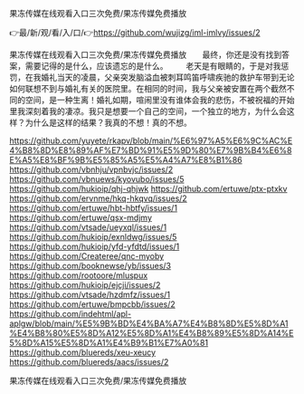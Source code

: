 果冻传媒在线观看入口三次免费/果冻传媒免费播放

👉最/新/观/看/入/口/👉https://github.com/wujizg/iml-imlvy/issues/2

果冻传媒在线观看入口三次免费/果冻传媒免费播放　　最终，你还是没有找到答案，需要记得的是什么，应该遗忘的是什么。
　　老天是有眼睛的，于是对我惩罚，在我婚礼当天的凌晨，父亲突发脑溢血被刺耳鸣笛呼啸疾驰的救护车带到无论如何联想不到与婚礼有关的医院里。在相同的时间，我与父亲被安置在两个截然不同的空间，是一种生离！婚礼如期，喧闹里没有谁体会我的悲伤，不被祝福的开始里我深刻着我的凄凉。我只是想要一个自己的空间，一个独立的地方，为什么会这样？为什么是这样的结果？我真的不想！真的不想。


https://github.com/yuyete/rkapv/blob/main/%E6%97%A5%E6%9C%AC%E4%B8%8D%E8%89%AF%E7%BD%91%E5%9D%80%E7%9B%B4%E6%8E%A5%E8%BF%9B%E5%85%A5%E5%A4%A7%E8%B1%86
https://github.com/vbnhju/vpnbvjc/issues/2
https://github.com/vbnuews/kyovubo/issues/5
https://github.com/hukioip/qhj-qhjwk
https://github.com/ertuwe/ptx-ptxkv
https://github.com/ervnme/hkq-hkqvq/issues/2
https://github.com/ertuwe/hbt-hbtfy/issues/1
https://github.com/ertuwe/qsx-mdjmy
https://github.com/vtsade/ueyxql/issues/1
https://github.com/hukioip/exnldwg/issues/5
https://github.com/hukioip/yfd-yfdtd/issues/1
https://github.com/Createree/qnc-myoby
https://github.com/booknewse/yb/issues/3
https://github.com/rootoore/mluspux
https://github.com/hukioip/ejcji/issues/2
https://github.com/vtsade/hzdmfz/issues/1
https://github.com/ertuwe/bmpcbb/issues/2
https://github.com/indehtml/apl-aplgw/blob/main/%E5%9B%BD%E4%BA%A7%E4%B8%8D%E5%8D%A1%E4%B8%80%E5%8D%A12%E5%8D%A1%E4%B8%89%E5%8D%A14%E5%8D%A15%E5%8D%A1%E4%B9%B1%E7%A0%81
https://github.com/bluereds/xeu-xeucy
https://github.com/bluereds/aacs/issues/2

果冻传媒在线观看入口三次免费/果冻传媒免费播放
